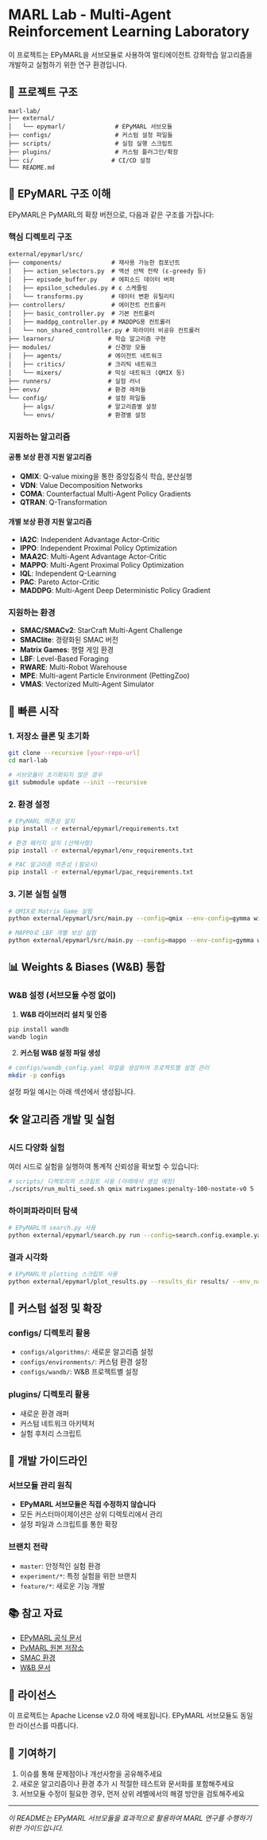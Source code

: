 # MARL Lab - Multi-Agent Reinforcement Learning Laboratory

이 프로젝트는 EPyMARL을 서브모듈로 사용하여 멀티에이전트 강화학습 알고리즘을 개발하고 실험하기 위한 연구 환경입니다.

## 📁 프로젝트 구조

```
marl-lab/
├── external/
│   └── epymarl/              # EPyMARL 서브모듈
├── configs/                  # 커스텀 설정 파일들
├── scripts/                  # 실험 실행 스크립트
├── plugins/                  # 커스텀 플러그인/확장
├── ci/                      # CI/CD 설정
└── README.md
```

## 🔬 EPyMARL 구조 이해

EPyMARL은 PyMARL의 확장 버전으로, 다음과 같은 구조를 가집니다:

### 핵심 디렉토리 구조
```
external/epymarl/src/
├── components/              # 재사용 가능한 컴포넌트
│   ├── action_selectors.py  # 액션 선택 전략 (ε-greedy 등)
│   ├── episode_buffer.py    # 에피소드 데이터 버퍼
│   ├── epsilon_schedules.py # ε 스케줄링
│   └── transforms.py        # 데이터 변환 유틸리티
├── controllers/             # 에이전트 컨트롤러
│   ├── basic_controller.py  # 기본 컨트롤러
│   ├── maddpg_controller.py # MADDPG용 컨트롤러
│   └── non_shared_controller.py # 파라미터 비공유 컨트롤러
├── learners/               # 학습 알고리즘 구현
├── modules/                # 신경망 모듈
│   ├── agents/             # 에이전트 네트워크
│   ├── critics/            # 크리틱 네트워크
│   └── mixers/             # 믹싱 네트워크 (QMIX 등)
├── runners/                # 실험 러너
├── envs/                   # 환경 래퍼들
└── config/                 # 설정 파일들
    ├── algs/               # 알고리즘별 설정
    └── envs/               # 환경별 설정
```

### 지원하는 알고리즘

#### 공통 보상 환경 지원 알고리즘
- **QMIX**: Q-value mixing을 통한 중앙집중식 학습, 분산실행
- **VDN**: Value Decomposition Networks
- **COMA**: Counterfactual Multi-Agent Policy Gradients
- **QTRAN**: Q-Transformation

#### 개별 보상 환경 지원 알고리즘
- **IA2C**: Independent Advantage Actor-Critic
- **IPPO**: Independent Proximal Policy Optimization
- **MAA2C**: Multi-Agent Advantage Actor-Critic  
- **MAPPO**: Multi-Agent Proximal Policy Optimization
- **IQL**: Independent Q-Learning
- **PAC**: Pareto Actor-Critic
- **MADDPG**: Multi-Agent Deep Deterministic Policy Gradient

### 지원하는 환경
- **SMAC/SMACv2**: StarCraft Multi-Agent Challenge
- **SMAClite**: 경량화된 SMAC 버전
- **Matrix Games**: 행렬 게임 환경
- **LBF**: Level-Based Foraging
- **RWARE**: Multi-Robot Warehouse
- **MPE**: Multi-agent Particle Environment (PettingZoo)
- **VMAS**: Vectorized Multi-Agent Simulator

## 🚀 빠른 시작

### 1. 저장소 클론 및 초기화
```bash
git clone --recursive [your-repo-url]
cd marl-lab

# 서브모듈이 초기화되지 않은 경우
git submodule update --init --recursive
```

### 2. 환경 설정
```bash
# EPyMARL 의존성 설치
pip install -r external/epymarl/requirements.txt

# 환경 패키지 설치 (선택사항)
pip install -r external/epymarl/env_requirements.txt

# PAC 알고리즘 의존성 (필요시)
pip install -r external/epymarl/pac_requirements.txt
```

### 3. 기본 실험 실행
```bash
# QMIX로 Matrix Game 실험
python external/epymarl/src/main.py --config=qmix --env-config=gymma with env_args.time_limit=25 env_args.key="matrixgames:penalty-100-nostate-v0"

# MAPPO로 LBF 개별 보상 실험
python external/epymarl/src/main.py --config=mappo --env-config=gymma with env_args.time_limit=50 env_args.key="lbforaging:Foraging-8x8-2p-3f-v3" common_reward=False
```

## 📊 Weights & Biases (W&B) 통합

### W&B 설정 (서브모듈 수정 없이)

1. **W&B 라이브러리 설치 및 인증**
```bash
pip install wandb
wandb login
```

2. **커스텀 W&B 설정 파일 생성**
```bash
# configs/wandb_config.yaml 파일을 생성하여 프로젝트별 설정 관리
mkdir -p configs
```

설정 파일 예시는 아래 섹션에서 생성됩니다.

## 🛠 알고리즘 개발 및 실험

### 시드 다양화 실험
여러 시드로 실험을 실행하여 통계적 신뢰성을 확보할 수 있습니다:

```bash
# scripts/ 디렉토리의 스크립트 사용 (아래에서 생성 예정)
./scripts/run_multi_seed.sh qmix matrixgames:penalty-100-nostate-v0 5
```

### 하이퍼파라미터 탐색
```bash
# EPyMARL의 search.py 사용
python external/epymarl/search.py run --config=search.config.example.yaml --seeds 5 locally
```

### 결과 시각화
```bash
# EPyMARL의 plotting 스크립트 사용
python external/epymarl/plot_results.py --results_dir results/ --env_name "penalty"
```

## 📁 커스텀 설정 및 확장

### configs/ 디렉토리 활용
- `configs/algorithms/`: 새로운 알고리즘 설정
- `configs/environments/`: 커스텀 환경 설정
- `configs/wandb/`: W&B 프로젝트별 설정

### plugins/ 디렉토리 활용
- 새로운 환경 래퍼
- 커스텀 네트워크 아키텍처
- 실험 후처리 스크립트

## 🔧 개발 가이드라인

### 서브모듈 관리 원칙
- **EPyMARL 서브모듈은 직접 수정하지 않습니다**
- 모든 커스터마이제이션은 상위 디렉토리에서 관리
- 설정 파일과 스크립트를 통한 확장

### 브랜치 전략
- `master`: 안정적인 실험 환경
- `experiment/*`: 특정 실험을 위한 브랜치
- `feature/*`: 새로운 기능 개발

## 📚 참고 자료

- [EPyMARL 공식 문서](https://github.com/uoe-agents/epymarl)
- [PyMARL 원본 저장소](https://github.com/oxwhirl/pymarl)
- [SMAC 환경](https://github.com/oxwhirl/smac)
- [W&B 문서](https://docs.wandb.ai/)

## 📜 라이선스

이 프로젝트는 Apache License v2.0 하에 배포됩니다. EPyMARL 서브모듈도 동일한 라이선스를 따릅니다.

## 🤝 기여하기

1. 이슈를 통해 문제점이나 개선사항을 공유해주세요
2. 새로운 알고리즘이나 환경 추가 시 적절한 테스트와 문서화를 포함해주세요
3. 서브모듈 수정이 필요한 경우, 먼저 상위 레벨에서의 해결 방안을 검토해주세요

---

*이 README는 EPyMARL 서브모듈을 효과적으로 활용하여 MARL 연구를 수행하기 위한 가이드입니다.*

